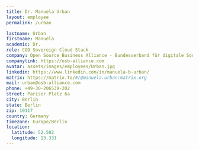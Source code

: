 ```yaml
---
title: Dr. Manuela Urban
layout: employee
permalink: /urban

lastname: Urban
firstname: Manuela
academic: Dr.
role: COO Sovereign Cloud Stack
company: Open Source Business Alliance - Bundesverband für digitale Souveränität e.V.
companylink: https://osb-alliance.com
avatar: assets/images/employees/Urban.jpg
linkedin: https://www.linkedin.com/in/manuela-b-urban/
matrix: https://matrix.to/#/@manuela.urban:matrix.org
mail: urban@osb-alliance.com
phone: +49-30-206539-202
street: Pariser Platz 6a
city: Berlin
state: Berlin
zip: 10117
country: Germany
timezone: Europe/Berlin
location:
  latitude: 52.502
  longitude: 13.331
---
```

